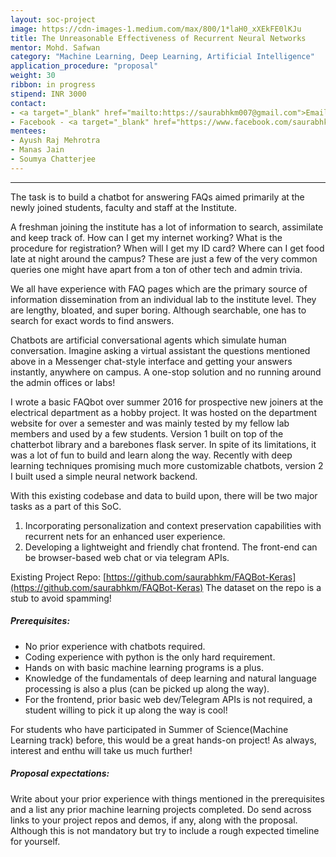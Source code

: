 ```yaml
---
layout: soc-project
image: https://cdn-images-1.medium.com/max/800/1*laH0_xXEkFE0lKJu
title: The Unreasonable Effectiveness of Recurrent Neural Networks
mentor: Mohd. Safwan
category: "Machine Learning, Deep Learning, Artificial Intelligence"
application_procedure: "proposal"
weight: 30
ribbon: in progress
stipend: INR 3000
contact: 
- <a target="_blank" href="mailto:https://saurabhkm007@gmail.com">Email ID</a> - saurabhkm007@gmail.com
- Facebook - <a target="_blank" href="https://www.facebook.com/saurabhkm"> Saurabh Kumar </a>
mentees:
- Ayush Raj Mehrotra
- Manas Jain
- Soumya Chatterjee
---
```


---
The task is to build a chatbot for answering FAQs aimed primarily at the newly joined students, faculty and staff at the Institute.

<!--break-->

A freshman joining the institute has a lot of information to search, assimilate and keep track of. How can I get my internet working? What is the procedure for registration? When will I get my ID card? Where can I get food late at night around the campus? These are just a few of the very common queries one might have apart from a ton of other tech and admin trivia.

<!--break-->

We all have experience with FAQ pages which are the primary source of information dissemination from an individual lab to the institute level. They are lengthy, bloated, and super boring. Although searchable, one has to search for exact words to find answers.

<!--break-->

Chatbots are artificial conversational agents which simulate human conversation. Imagine asking a virtual assistant the questions mentioned above in a Messenger chat-style interface and getting your answers instantly, anywhere on campus. A one-stop solution and no running around the admin offices or labs!

<!--break-->

I wrote a basic FAQbot over summer 2016 for prospective new joiners at the electrical department as a hobby project. It was hosted on the department website for over a semester and was mainly tested by my fellow lab members and used by a few students. Version 1 built on top of the chatterbot library and a barebones flask server. In spite of its limitations, it was a lot of fun to build and learn along the way. Recently with deep learning techniques promising much more customizable chatbots, version 2 I built used a simple neural network backend.

<!--break-->

With this existing codebase and data to build upon, there will be two major tasks as a part of this SoC.

1. Incorporating personalization and context preservation capabilities with recurrent nets for an enhanced user experience.
2. Developing a lightweight and friendly chat frontend. The front-end can be browser-based web chat or via telegram APIs.

<!--break-->

Existing Project Repo: [https://github.com/saurabhkm/FAQBot-Keras](https://github.com/saurabhkm/FAQBot-Keras)
The dataset on the repo is a stub to avoid spamming!

<!--break-->

##### Prerequisites:

-  No prior experience with chatbots required.
- Coding experience with python is the only hard requirement.
- Hands on with basic machine learning programs is a plus.
- Knowledge of the fundamentals of deep learning and natural language processing is also a plus (can be picked up along the way).
- For the frontend, prior basic web dev/Telegram APIs is not required, a student willing to pick it up along the way is cool!

<!--break-->

For students who have participated in Summer of Science(Machine Learning track) before, this would be a great hands-on project! As always, interest and enthu will take us much further!

<!--break-->

##### Proposal expectations:
Write about your prior experience with things mentioned in the prerequisites and a list any prior machine learning projects completed. Do send across links to your project repos and demos, if any, along with the proposal. Although this is not mandatory but try to include a rough expected timeline for yourself.